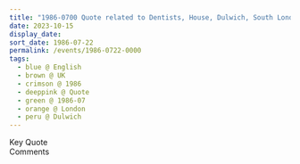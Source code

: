 ```yaml
---
title: "1986-0700 Quote related to Dentists, House, Dulwich, South London, UK"
date: 2023-10-15
display_date: 
sort_date: 1986-07-22
permalink: /events/1986-0722-0000
tags:
  - blue @ English
  - brown @ UK
  - crimson @ 1986
  - deeppink @ Quote
  - green @ 1986-07
  - orange @ London
  - peru @ Dulwich
---
```


<wave-list>
  <list-title color="green" width="75">Key Quote</list-title>
  <list-item color="BlanchedAlmond"  width="200"></list-item>
  <list-item color="Lavender"></list-item>
  <list-item color="BlanchedAlmond"></list-item>
</wave-list>

<br>

<wave-list>
  <list-title color="green" width="75">Comments</list-title>
  <list-item color="BlanchedAlmond"  width="200"></list-item>
  <list-item color="Lavender"></list-item>
  <list-item color="BlanchedAlmond"></list-item>
</wave-list>